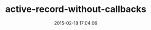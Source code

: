 ---
layout: post
title:  "active-record-without-callbacks"
repo:   "kaspernj/active-record-without-callbacks"
date:   2015-02-18 17:04:06
gemurl: http://github.com/kaspernj/active-record-without-callbacks
---